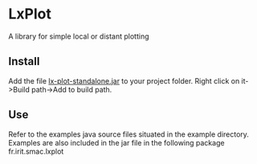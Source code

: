 # LxPlot

A library for simple local or distant plotting

## Install
Add the file [lx-plot-standalone.jar](https://bitbucket.org/perlesa/lx-plot/raw/master/lx-plot-standalone.jar) to your project folder. Right click on it->Build path->Add to build path.
	
## Use
Refer to the examples java source files situated in the example directory. Examples are also included in the jar file in the following package fr.irit.smac.lxplot